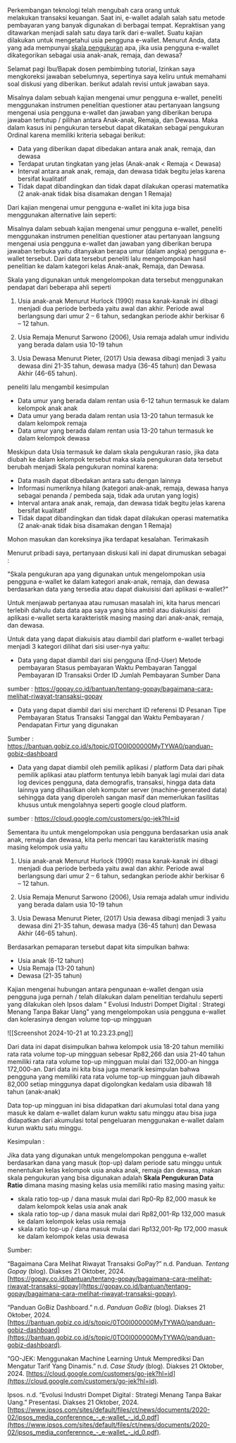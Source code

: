 Perkembangan teknologi telah mengubah cara orang untuk melakukan transaksi keuangan. Saat ini, e-wallet adalah salah satu metode pembayaran yang banyak digunakan di berbagai tempat. Kepraktisan yang ditawarkan menjadi salah satu daya tarik dari e-wallet. Suatu kajian dilakukan untuk mengetahui usia pengguna e-wallet. Menurut Anda, data yang ada mempunyai [skala pengukuran](https://elearning.ut.ac.id/mod/resource/view.php?id=29894890 "Skala Pengukuran") apa, jika usia pengguna e-wallet dikategorikan sebagai usia anak-anak, remaja, dan dewasa?


Selamat pagi Ibu/Bapak dosen pembimbing tutorial,
Izinkan saya mengkoreksi jawaban sebelumnya, sepertinya saya keliru untuk memahami soal diskusi yang diberikan. berikut adalah revisi untuk jawaban saya.

Misalnya dalam sebuah kajian mengenai umur pengguna e-wallet, peneliti menggunakan instrumen penelitian questioner atau pertanyaan langsung mengenai usia pengguna e-wallet dan jawaban yang diberikan berupa jawaban tertutup / pilihan antara Anak-anak, Remaja, dan Dewasa. Maka dalam kasus ini pengukuran tersebut dapat dikatakan sebagai pengukuran Ordinal karena memiliki kriteria sebagai berikut:

- Data yang diberikan dapat dibedakan antara anak anak, remaja, dan dewasa
- Terdapat urutan tingkatan yang jelas (Anak-anak < Remaja < Dewasa)
- Interval antara anak anak, remaja, dan dewasa tidak begitu jelas karena bersifat kualitatif
- Tidak dapat dibandingkan dan tidak dapat dilakukan operasi matematika (2 anak-anak tidak bisa disamakan dengan 1 Remaja)

Dari kajian mengenai umur pengguna e-wallet ini kita juga bisa menggunakan alternative lain seperti:

Misalnya dalam sebuah kajian mengenai umur pengguna e-wallet, peneliti menggunakan instrumen penelitian questioner atau pertanyaan langsung mengenai usia pengguna e-wallet dan jawaban yang diberikan berupa jawaban terbuka yaitu ditanyakan berapa umur (dalam angka) pengguna e-wallet tersebut. Dari data tersebut peneliti lalu mengelompokan hasil penelitian ke dalam kategori kelas Anak-anak, Remaja, dan Dewasa.

Skala yang digunakan untuk mengelompokan data tersebut menggunakan pendapat dari beberapa ahli seperti 

1. Usia anak-anak
   Menurut Hurlock (1990) masa kanak-kanak ini dibagi menjadi dua periode berbeda yaitu awal dan akhir. Periode awal berlangsung dari umur 2 – 6 tahun, sedangkan periode akhir berkisar 6 – 12 tahun.

2. Usia Remaja
   Menurut Sarwono (2006), Usia remaja adalah umur individu yang berada dalam usia 10-19 tahun

3. Usia Dewasa
   Menurut Pieter, (2017) Usia dewasa dibagi menjadi 3 yaitu dewasa dini 21-35 tahun, dewasa madya (36-45 tahun) dan Dewasa Akhir (46-65 tahun).

peneliti lalu mengambil kesimpulan 

- Data umur yang berada dalam rentan usia 6-12 tahun termasuk ke dalam kelompok anak anak
- Data umur yang berada dalam rentan usia 13-20 tahun termasuk ke dalam kelompok remaja
- Data umur yang berada dalam rentan usia 13-20 tahun termasuk ke dalam kelompok dewasa

Meskipun data Usia termasuk ke dalam skala pengukuran rasio, jika data diubah ke dalam kelompok tersebut maka skala pengukuran data tersebut berubah menjadi Skala pengukuran nominal karena:

- Data masih dapat dibedakan antara satu dengan lainnya
- Informasi numeriknya hilang (kategori anak-anak, remaja, dewasa hanya sebagai penanda / pembeda saja, tidak ada urutan yang logis)
- Interval antara anak anak, remaja, dan dewasa tidak begitu jelas karena bersifat kualitatif
- Tidak dapat dibandingkan dan tidak dapat dilakukan operasi matematika (2 anak-anak tidak bisa disamakan dengan 1 Remaja)

Mohon masukan dan koreksinya jika terdapat kesalahan.
Terimakasih




Menurut pribadi saya, pertanyaan diskusi kali ini dapat dirumuskan sebagai :

"Skala pengukuran apa yang digunakan untuk mengelompokan usia pengguna e-wallet ke dalam kategori anak-anak, remaja, dan dewasa berdasarkan data yang tersedia atau dapat diakuisisi dari aplikasi e-wallet?" 

Untuk menjawab pertanyaa atau rumusan masalah ini, kita harus mencari terlebih dahulu data data apa saya yang bisa ambil atau diakuisisi dari aplikasi e-wallet serta karakteristik masing masing dari anak-anak, remaja, dan dewasa.

Untuk data yang dapat diakuisis atau diambil dari platform e-wallet terbagi menjadi 3 kategori dilihat dari sisi user-nya yaitu:

- Data yang dapat diambil dari sisi pengguna (End-User)
	  Metode pembayaran
	  Stasus pembayaran
	  Waktu Pembayaran
	  Tanggal Pembayaran
	  ID Transaksi
	  Order ID
	  Jumlah Pembayaran
	  Sumber Dana
	  
sumber : https://gopay.co.id/bantuan/tentang-gopay/bagaimana-cara-melihat-riwayat-transaksi-gopay

- Data yang dapat diambil dari sisi merchant
	  ID referensi
	  ID Pesanan
	  Tipe Pembayaran
	  Status Transaksi
	  Tanggal dan Waktu
	  Pembayaran / Pendapatan
	  Firtur yang digunakan
	  
Sumber : https://bantuan.gobiz.co.id/s/topic/0TO0I000000MyTYWA0/panduan-gobiz-dashboard


- Data yang dapat diambil oleh pemilik aplikasi / platform
  Data dari pihak pemilik aplikasi atau platform tentunya lebih banyak lagi mulai dari data log devices pengguna, data demografis, transaksi, hingga data data lainnya yang dihasilkan oleh komputer server (machine-generated data) sehingga data yang diperoleh sangan masif dan memerlukan fasilitas khusus untuk mengolahnya seperti google cloud platform.
  
sumber : https://cloud.google.com/customers/go-jek?hl=id

Sementara itu untuk mengelompokan usia pengguna berdasarkan usia anak anak, remaja dan dewasa, kita perlu mencari tau karakteristik masing masing kelompok usia yaitu

1. Usia anak-anak
   Menurut Hurlock (1990) masa kanak-kanak ini dibagi menjadi dua periode berbeda yaitu awal dan akhir. Periode awal berlangsung dari umur 2 – 6 tahun, sedangkan periode akhir berkisar 6 – 12 tahun.

2. Usia Remaja
   Menurut Sarwono (2006), Usia remaja adalah umur individu yang berada dalam usia 10-19 tahun

3. Usia Dewasa
   Menurut Pieter, (2017) Usia dewasa dibagi menjadi 3 yaitu dewasa dini 21-35 tahun, dewasa madya (36-45 tahun) dan Dewasa Akhir (46-65 tahun).

Berdasarkan pemaparan tersebut dapat kita simpulkan bahwa:
- Usia anak (6-12 tahun)
- Usia Remaja (13-20 tahun)
- Dewasa (21-35 tahun)

Kajian mengenai hubungan antara pengunaan e-wallet dengan usia pengguna juga pernah / telah dilakukan dalam penelitian terdahulu seperti yang dilakukan oleh Ipsos  dalam " Evolusi Industri Dompet Digital : Strategi Menang Tanpa Bakar Uang" yang mengelompokan usia pengguna e-wallet dan kolerasinya dengan volume top-up mingguan

![[Screenshot 2024-10-21 at 10.23.23.png]]

Dari data ini dapat disimpulkan bahwa kelompok usia 18-20 tahun memiliki rata rata volume top-up mingguan sebesar Rp82,266 dan usia 21-40 tahun memiliki rata rata volume top-up mingguan mulai dari 132,000-an hingga 172,000-an. Dari data ini kita bisa juga menarik kesimpulan bahwa pengguna yang memiliki rata rata volume top-up mingguan jauh dibawah 82,000 setiap minggunya dapat digolongkan kedalam usia dibawah 18 tahun (anak-anak)

Data top-up mingguan ini bisa didapatkan dari akumulasi total dana yang masuk ke dalam e-wallet dalam kurun waktu satu minggu atau bisa juga didapatkan dari akumulasi total pengeluaran menggunakan e-wallet dalam kurun waktu satu minggu.

Kesimpulan :

Jika data yang digunakan untuk mengelompokan pengguna e-wallet berdasarkan dana yang masuk (top-up) dalam periode satu minggu untuk menentukan kelas kelompok usia anaka anak, remaja dan dewasa, makan skala pengukuran yang bisa digunakan adalah **Skala Pengukuran Data Ratio** dimana masing masing kelas usia memiliki ratio masing masing yaitu: 

- skala ratio top-up / dana masuk mulai dari Rp0-Rp 82,000 masuk ke dalam kelompok kelas usia anak anak
- skala ratio top-up / dana masuk mulai dari Rp82,001-Rp 132,000 masuk ke dalam kelompok kelas usia remaja
- skala ratio top-up / dana masuk mulai dari Rp132,001-Rp 172,000 masuk ke dalam kelompok kelas usia dewasa


Sumber:

“Bagaimana Cara Melihat Riwayat Transaksi GoPay?” n.d. Panduan. _Tentang Gopay_ (blog). Diakses 21 Oktober, 2024. [https://gopay.co.id/bantuan/tentang-gopay/bagaimana-cara-melihat-riwayat-transaksi-gopay](https://gopay.co.id/bantuan/tentang-gopay/bagaimana-cara-melihat-riwayat-transaksi-gopay).

“Panduan GoBiz Dashboard.” n.d. _Panduan GoBiz_ (blog). Diakses 21 Oktober, 2024. [https://bantuan.gobiz.co.id/s/topic/0TO0I000000MyTYWA0/panduan-gobiz-dashboard](https://bantuan.gobiz.co.id/s/topic/0TO0I000000MyTYWA0/panduan-gobiz-dashboard).

“GO-JEK: Menggunakan Machine Learning Untuk Memprediksi Dan Mengatur Tarif Yang Dinamis.” n.d. _Case Study_ (blog). Diakses 21 Oktober, 2024. [https://cloud.google.com/customers/go-jek?hl=id](https://cloud.google.com/customers/go-jek?hl=id).

Ipsos. n.d. “Evolusi Industri Dompet Digital : Strategi Menang Tanpa Bakar Uang.” Presentasi. Diakses 21 Oktober, 2024. [https://www.ipsos.com/sites/default/files/ct/news/documents/2020-02/ipsos_media_conferennce_-_e-wallet_-_id_0.pdf](https://www.ipsos.com/sites/default/files/ct/news/documents/2020-02/ipsos_media_conferennce_-_e-wallet_-_id_0.pdf).







